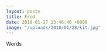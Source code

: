 ```yaml
---
layout: posts
title: Fred
date: 2018-01-27 23:46:46 +0000
image: "/uploads/2018/01/28/kit.jpg"
---
```

Words